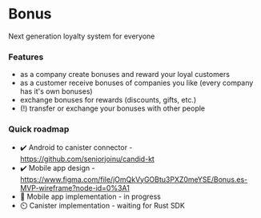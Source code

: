 # Bonus
Next generation loyalty system for everyone

### Features
* as a company create bonuses and reward your loyal customers
* as a customer receive bonuses of companies you like (every company has it's own bonuses)
* exchange bonuses for rewards (discounts, gifts, etc.)
* (!) transfer or exchange your bonuses with other people

### Quick roadmap
* ✔️ Android to canister connector - https://github.com/seniorjoinu/candid-kt
* ✔️ Mobile app design - https://www.figma.com/file/jOmQkVyGOBtu3PXZ0meYSE/Bonus.es-MVP-wireframe?node-id=0%3A1
* 🚧 Mobile app implementation - in progress
* ⏲️ Canister implementation - waiting for Rust SDK
